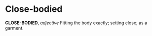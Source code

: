 # Close-bodied

**CLOSE-BODIED**, _adjective_ Fitting the body exactly; setting close; as a garment.